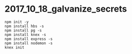 # 2017_10_18_galvanize_secrets
```
npm init -y
npm install hbs -s
npm install pg -s
npm install knex -s
npm install express -s
npm install nodemon -s
knex init
```
